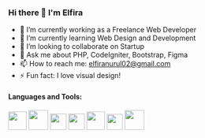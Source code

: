 ### Hi there 👋 I'm Elfira

- 🔭 I’m currently working as a Freelance Web Developer
- 🌱 I’m currently learning Web Design and Development
- 👯 I’m looking to collaborate on Startup
- 💬 Ask me about PHP, CodeIgniter, Bootstrap, Figma
- 📫 How to reach me: elfiranurul02@gmail.com
- ⚡ Fun fact: I love visual design!

#### Languages and Tools:
<a href="https://figma.com/"><img src="https://cdn.pixabay.com/photo/2017/08/05/11/16/logo-2582747_1280.png" width="37"></a>
<a href="https://getbootstrap.com/"><img src="https://upload.wikimedia.org/wikipedia/commons/thumb/b/b2/Bootstrap_logo.svg/512px-Bootstrap_logo.svg.png" width="40"></a>
<a href="https://codeigniter.com/"><img src="https://cdn.worldvectorlogo.com/logos/blackfire-inverted-1.svg" width="33"></a>
<a href="https://figma.com/"><img src="https://cdn2.downdetector.com/static/uploads/logo/figma2.png" width="33"></a>
<a href="https://figma.com/"><img src="https://cdn.pixabay.com/photo/2017/08/05/11/16/logo-2582748_1280.png" width="37"></a>
<a href="https://figma.com/"><img src="https://upload.wikimedia.org/wikipedia/commons/6/6a/JavaScript-logo.png" width="32"></a>
<a href="https://figma.com/"><img src="https://1000logos.net/wp-content/uploads/2020/08/MySQL-Logo.png" width="40"></a>

